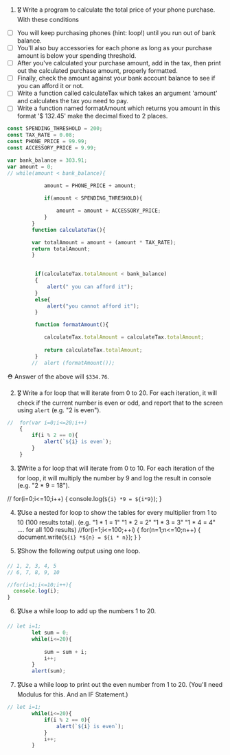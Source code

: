 1. 🎖 Write a program to calculate the total price of your phone purchase. With these conditions
 * [ ] You will keep purchasing phones (hint: loop!) until you run out of bank balance.
 * [ ] You'll also buy accessories for each phone as long as your purchase amount is below your spending threshold.
 * [ ] After you've calculated your purchase amount, add in the tax, then print out the calculated purchase amount, properly formatted.
 * [ ] Finally, check the amount against your bank account balance to see if you can afford it or not.
 * [ ] Write a function called calculateTax which takes an argument 'amount' and calculates the tax you need to pay.
 * [ ] Write a function named formatAmount which returns you amount in this format '$ 132.45' make the decimal fixed to 2 places.
```js
const SPENDING_THRESHOLD = 200;
const TAX_RATE = 0.08;
const PHONE_PRICE = 99.99;
const ACCESSORY_PRICE = 9.99;

var bank_balance = 303.91;
var amount = 0;
// while(amount < bank_balance){

            amount = PHONE_PRICE + amount;
            
            if(amount < SPENDING_THRESHOLD){

                amount = amount + ACCESSORY_PRICE;
            }
        }
        function calculateTax(){

        var totalAmount = amount + (amount * TAX_RATE);
        return totalAmount;
        }
        

         if(calculateTax.totalAmount < bank_balance)
         {
             alert(" you can afford it");
         }
         else{
             alert("you cannot afford it");
         }

         function formatAmount(){

            calculateTax.totalAmount = calculateTax.totalAmount;
            
            return calculateTax.totalAmount;
         }
        //  alert (formatAmount());

```
 ⛑ Answer of the above will `$334.76`.

2. 🎖 Write a for loop that will iterate from 0 to 20. For each iteration, it will check if the current number is even or odd, and report that to the screen using `alert` (e.g. "2 is even").
```js
//  for(var i=0;i<=20;i++)
    {
        if(i % 2 == 0){
            alert(`${i} is even`);
        }
    }
```

3. 🎖Write a for loop that will iterate from 0 to 10. For each iteration of the for loop, it will multiply the number by 9 and log the result in console (e.g. "2 * 9 = 18").

// for(i=0;i<=10;i++) 
{
 console.log(`${i} *9 = ${i*9}`);
}


4. 🎖Use a nested for loop to show the tables for every multiplier from 1 to 10 (100 results total).
(e.g.
"1 * 1 = 1"
"1 * 2 = 2"
"1 * 3 = 3"
"1 * 4 = 4"
.... for all 100 results)
//for(i=1;i<=100;++i)
{
  for(n=1;n<=10;n++)
  {
    document.write(`${i} *${n} = ${i * n}`);
  }
}

5. 🎖Show the following output using one loop.
```js
// 1, 2, 3, 4, 5
// 6, 7, 8, 9, 10

//for(i=1;i<=10;i++){
  console.log(i);
}
```

6. 🎖Use a while loop to add up the numbers 1 to 20.
```js
// let i=1;
        let sum = 0;
        while(i<=20){
            
            sum = sum + i;
            i++;
        }
        alert(sum);
```

7. 🎖Use a while loop to print out the even number from 1 to 20. (You'll need Modulus for this. And an IF Statement.)
```js
// let i=1;
        while(i<=20){
            if(i % 2 == 0){
                alert(`${i} is even`);
            }
            i++;
        }
```
